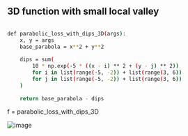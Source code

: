## 3D function with small local valley

```bash

def parabolic_loss_with_dips_3D(args):
    x, y = args
    base_parabola = x**2 + y**2
    
    dips = sum(
        10 * np.exp(-5 * ((x - i) ** 2 + (y - j) ** 2))
        for i in list(range(-5, -2)) + list(range(3, 6))  
        for j in list(range(-5, -2)) + list(range(3, 6))   
    )
    
    return base_parabola - dips

```


f = parabolic_loss_with_dips_3D

![image](https://github.com/user-attachments/assets/00da9d0a-ba39-4580-accf-37bc37a828b1)

